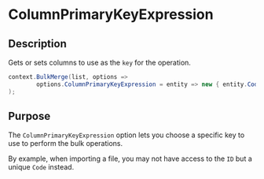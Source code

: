 # ColumnPrimaryKeyExpression

## Description

Gets or sets columns to use as the `key` for the operation.


```csharp
context.BulkMerge(list, options => 
        options.ColumnPrimaryKeyExpression = entity => new { entity.Code1, entity.Code2 }
); 
```

## Purpose
The `ColumnPrimaryKeyExpression` option lets you choose a specific key to use to perform the bulk operations.

By example, when importing a file, you may not have access to the `ID` but a unique `Code` instead.
